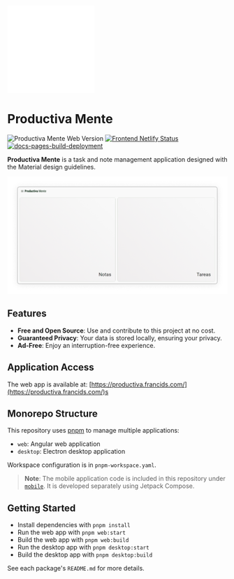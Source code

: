 ![Productiva Mente Icon](./resources/Icon.svg)

# Productiva Mente

![Productiva Mente Web Version](https://img.shields.io/badge/Productiva%20Mente%20Web-v1.3.1-6cfe8f)
[![Frontend Netlify Status](https://api.netlify.com/api/v1/badges/765e73e4-2d31-4ea1-958c-fea0d7118eaa/deploy-status)](https://app.netlify.com/sites/productiva-mente/deploys)
[![docs-pages-build-deployment](https://github.com/francids/productiva-mente/actions/workflows/pages/pages-build-deployment/badge.svg?branch=docs%2Fproduction)](https://github.com/francids/productiva-mente/actions/workflows/pages/pages-build-deployment)

**Productiva Mente** is a task and note management application designed with the Material design guidelines.

<picture>
  <source media="(prefers-color-scheme: light)" srcset="./resources/screenshots/Home%20screen%20(light).png">
  <source media="(prefers-color-scheme: dark)" srcset="./resources/screenshots/Home%20screen%20(dark).png">
  <img alt="Home screen" src="./resources/screenshots/Home%20screen%20(light).png">
</picture>

## Features

- **Free and Open Source**: Use and contribute to this project at no cost.
- **Guaranteed Privacy**: Your data is stored locally, ensuring your privacy.
- **Ad-Free**: Enjoy an interruption-free experience.

## Application Access

The web app is available at: [https://productiva.francids.com/](https://productiva.francids.com/)s

## Monorepo Structure

This repository uses [pnpm](https://pnpm.io/) to manage multiple applications:

- `web`: Angular web application
- `desktop`: Electron desktop application

Workspace configuration is in `pnpm-workspace.yaml`.

> **Note**: The mobile application code is included in this repository under [`mobile`](./mobile). It is developed separately using Jetpack Compose.

## Getting Started

- Install dependencies with `pnpm install`
- Run the web app with `pnpm web:start`
- Build the web app with `pnpm web:build`
- Run the desktop app with `pnpm desktop:start`
- Build the desktop app with `pnpm desktop:build`

See each package's `README.md` for more details.
